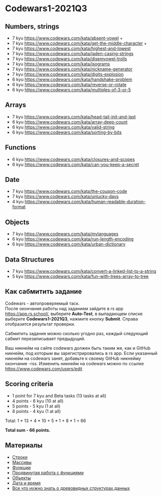 # Codewars1-2021Q3

## Numbers, strings

* 7 kyu https://www.codewars.com/kata/absent-vowel +
* 7 kyu https://www.codewars.com/kata/get-the-middle-character +
* 7 kyu https://www.codewars.com/kata/highest-and-lowest
* 7 kyu https://www.codewars.com/kata/jaden-casing-strings
* 7 kyu https://www.codewars.com/kata/disemvowel-trolls
* 7 kyu https://www.codewars.com/kata/isograms
* 7 kyu https://www.codewars.com/kata/nickname-generator
* 7 kyu https://www.codewars.com/kata/digits-explosion
* 6 kyu https://www.codewars.com/kata/handshake-problem 
* 6 kyu https://www.codewars.com/kata/reverse-or-rotate 
* 6 kyu https://www.codewars.com/kata/multiples-of-3-or-5

## Arrays

* 7 kyu https://www.codewars.com/kata/head-tail-init-and-last 
* 6 kyu https://www.codewars.com/kata/array-deep-count
* 6 kyu https://www.codewars.com/kata/valid-string
* 6 kyu https://www.codewars.com/kata/sorting-by-bits

## Functions

* 6 kyu https://www.codewars.com/kata/closures-and-scopes
* 6 kyu https://www.codewars.com/kata/can-you-keep-a-secret

## Date

* 7 kyu https://www.codewars.com/kata/the-coupon-code 
* 7 kyu https://www.codewars.com/kata/unlucky-days 
* 4 kyu https://www.codewars.com/kata/human-readable-duration-format 

## Objects

* 7 kyu https://www.codewars.com/kata/mylanguages
* 6 kyu https://www.codewars.com/kata/run-length-encoding
* 6 kyu https://www.codewars.com/kata/urban-dictionary

## Data Structures

* 7 kyu https://www.codewars.com/kata/convert-a-linked-list-to-a-string 
* 5 kyu https://www.codewars.com/kata/fun-with-trees-array-to-tree 

## Как сабмитить задание
Codewars - автопроверяемый таск.  
После окончания работы над заданием зайдите в rs app https://app.rs.school/, выберите **Auto-Test**, в выпадающем списке выберите **Codewars1-2021Q3**, нажмите кнопку **Submit**. Справа отобразится результат проверки.  

Сабмитить задание можно сколько угодно раз, каждый следующий сабмит перезаписывает предыдущий.

Ваш никнейм на сайте codewars должен быть таким же, как и GitHub никнейм, под которым вы зарегистрировались в rs app. Если указанный никнейм на codewars занят, добавьте к своему GitHub никнейму окончание -rss. Изменить никнейм на codewars можно по ссылке https://www.codewars.com/users/edit

## Scoring criteria

*  1 point for 7 kyu and Beta tasks (13 tasks at all)
*  4 points - 6 kyu (10 at all)
*  5 points - 5 kyu (1 at all)
*  8 points - 4 kyu (1 at all)

Total: 1 * 13 + 4 * 10 + 5 * 1 + 8 * 1  = 66

**Total sum - 66 points.**


## Материалы

- [Строки](https://learn.javascript.ru/string)
- [Массивы](https://learn.javascript.ru/array)
- [Функции](https://learn.javascript.ru/function-basics)
- [Продвинутая работа с функциями](https://learn.javascript.ru/advanced-functions)
- [Объекты](https://learn.javascript.ru/object-basics)
- [Дата и время](https://learn.javascript.ru/date)
- [Все что нужно знать о древовидных структурах данных](https://medium.com/nuances-of-programming/%D0%B2%D1%81%D0%B5-%D1%87%D1%82%D0%BE-%D0%BD%D1%83%D0%B6%D0%BD%D0%BE-%D0%B7%D0%BD%D0%B0%D1%82%D1%8C-%D0%BE-%D0%B4%D1%80%D0%B5%D0%B2%D0%BE%D0%B2%D0%B8%D0%B4%D0%BD%D1%8B%D1%85-%D1%81%D1%82%D1%80%D1%83%D0%BA%D1%82%D1%83%D1%80%D0%B0%D1%85-%D0%B4%D0%B0%D0%BD%D0%BD%D1%8B%D1%85-d750444a77ec)
